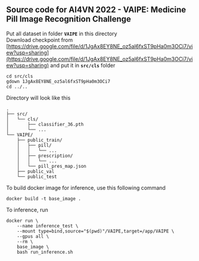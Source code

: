## Source code for AI4VN 2022 - VAIPE: Medicine Pill Image Recognition Challenge

Put all dataset in folder **`VAIPE`** in this directory <br/>
Download checkpoint from [https://drive.google.com/file/d/1JgAx8EY8NE_oz5al6fxST9pHa0m3OCi7/view?usp=sharing](https://drive.google.com/file/d/1JgAx8EY8NE_oz5al6fxST9pHa0m3OCi7/view?usp=sharing) and put it in **`src/cls`** folder
```
cd src/cls
gdown 1JgAx8EY8NE_oz5al6fxST9pHa0m3OCi7
cd ../..
```
Directory will look like this
```
.
├── src/
│   └── cls/
│       ├── classifier_36.pth 
│       └── ...
└── VAIPE/
    ├── public_train/
    │   ├── pill/
    │   │   └── ...
    │   ├── prescription/
    │   │   └── ...
    │   └── pill_pres_map.json
    ├── public_val
    └── public_test
```
To build docker image for inference, use this following command
```
docker build -t base_image .
```
To inference, run 
```
docker run \
    --name inference_test \
    --mount type=bind,source="$(pwd)"/VAIPE,target=/app/VAIPE \
    --gpus all \
    --rm \
    base_image \
    bash run_inference.sh
```